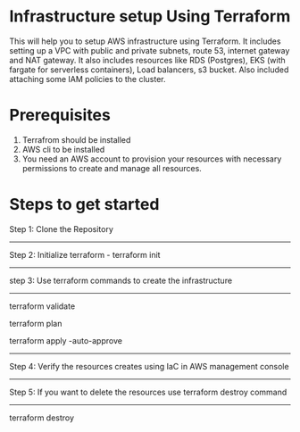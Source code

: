 # Infrastructure setup Using Terraform

This will help you to setup AWS infrastructure using Terraform. It includes setting up a VPC with public and private subnets, route 53, internet gateway and NAT gateway. It also includes resources like RDS (Postgres), EKS (with fargate for serverless containers), Load balancers, s3 bucket. Also included attaching some IAM policies to the cluster.


# Prerequisites

1. Terrafrom should be installed
2. AWS cli to be installed
3. You need an AWS account to provision your resources with necessary permissions to create and manage all resources.


# Steps to get started

Step 1: Clone the Repository
_____________________________________
Step 2: Initialize terraform - terraform init
_________________________________________
step 3: Use terraform commands to create the infrastructure
______________________________
terraform validate

terraform plan

terraform apply -auto-approve
___________________________________________
Step 4: Verify the resources creates using IaC in AWS management console
______________________________
Step 5: If you want to delete the resources use terraform destroy command
_______________________________
terraform destroy
